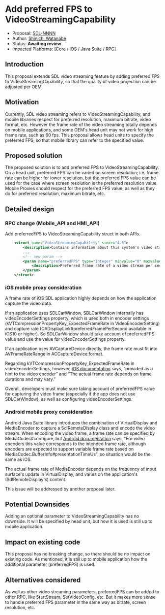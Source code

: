 # Add preferred FPS to VideoStreamingCapability

* Proposal: [SDL-NNNN](NNNN-add-preferred-FPS.md)
* Author: [Shinichi Watanabe](https://github.com/shiniwat)
* Status: **Awaiting review**
* Impacted Platforms: [Core / iOS / Java Suite / RPC]

## Introduction

This proposal extends SDL video streaming feature by adding preferred FPS to VideoStreamingCapability, so that the quality of video projection can be adjusted per OEM.

## Motivation

Currently, SDL video streaming refers to VideoStreamingCapability, and mobile libraries respect for preferred resolution, maximum bitrate, video format, etc.
However the frame rate of the video streaming totally depends on mobile applications, and some OEM's head unit may not work for high frame rate, such as 60 fps.
This proposal allows head units to specify the preferred FPS, so that mobile library can refer to the specified value. 

## Proposed solution

The proposed solution is to add preferred FPS to VideoStreamingCapability. On a head unit, preferred FPS can be varied on screen resolution; i.e. frame rate can be higher for lower resolution, but the preferred FPS value can be used for the case where screen resolution is the preferred resolution value.
Mobile Proxies should respect for the preferred FPS value, as well as they do for preferred resolution, maximum bitrate, etc.

## Detailed design

### RPC change (Mobile_API and HMI_API)

Add preferredFPS to VideoStreamingCapability struct in both APIs.

```xml
    <struct name="VideoStreamingCapability" since="4.5">
        <description>Contains information about this system's video streaming capabilities.</description>
        ...
        <!-- new param -->
        <param name="preferredFPS" type="Integer" minvalue="0" maxvalue="2147483647" mandatory="false">
            <description>Preferred frame rate of a video stream per second. Mobile application should take this value into account for capturing and encoding video frame.</description>
        </param>
    </struct>
```

### iOS mobile proxy consideration

A frame rate of iOS SDL application highly depends on how the application capture the video data.

If an application uses SDLCarWindow, SDLCarWindow internally has videoEncoderSettings property, which is used both in encoder settings (kVTCompressionPropertyKey_ExpectedFrameRate in VideoEncoderSetting) and capture rate (CADisplayLink#preferredFramePerSecond available in iOS10 or higher).
So SDLCarWindow should take account of preferredFPS value and use the value for videoEncoderSettings property.

If an application uses AVCaptureDevice directly, the frame rate must fit into AVFrameRateRange in ACCaptureDevice.format.

Regarding kVTCompressionPropertyKey_ExpectedFrameRate in videoEncoderSettings, however, [iOS documentation](https://developer.apple.com/documentation/videotoolbox/kvtcompressionpropertykey_expectedframerate) says, “provided as a hint to the video encoder” and “The actual frame rate depends on frame durations and may vary.”

Overall, developers must make sure taking account of preferredFPS value for capturing the video frame (especially if the app does not use SDLCarWindow), as well as configuring videoEncoderSettings.


### Android mobile proxy consideration

Android Java Suite library introduces the combination of VirtualDisplay and MediaEncoder to capture a SdlRemoteDisplay class and encode the video stream.
When encoding the video frame, a frame rate can be specified by MediaCodec#configure, but [Android documentation](https://developer.android.com/reference/android/media/MediaFormat.html#KEY_FRAME_RATE) says, "For video encoders this value corresponds to the intended frame rate, although encoders are expected to support variable frame rate based on MediaCodec.BufferInfo#presentationTimeUs",
so situation would be the same as iOS.

The actual frame rate of MediaEncoder depends on the frequency of input surface's update in VirtualDisplay, and varies on the application's (SdlRemoteDisplay's) content.

This issue will be addressed by another proposal later.

## Potential Downsides

Adding an optional parameter to VideoStreamingCapability has no downside. It will be specified by head unit, but how it is used is still up to mobile application.

## Impact on existing code

This proposal has no breaking change, so there should be no impact on existing code. As mentioned, it is still up to mobile application how the additional parameter (preferredFPS) is used.

## Alternatives considered

As well as other video streaming parameters, preferredFPS can be added to other RPC, like StartStream, SetVideoConfig, etc.
But it makes more sense to handle preferred FPS parameter in the same way as bitrate, screen resolution, etc.